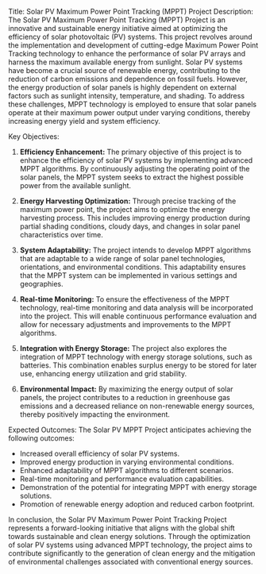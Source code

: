 
Title: Solar PV Maximum Power Point Tracking (MPPT) Project
Description:
The Solar PV Maximum Power Point Tracking (MPPT) Project is an innovative and sustainable energy initiative aimed at optimizing the efficiency of solar photovoltaic (PV) systems. This project revolves around the implementation and development of cutting-edge Maximum Power Point Tracking technology to enhance the performance of solar PV arrays and harness the maximum available energy from sunlight.
Solar PV systems have become a crucial source of renewable energy, contributing to the reduction of carbon emissions and dependence on fossil fuels. However, the energy production of solar panels is highly dependent on external factors such as sunlight intensity, temperature, and shading. To address these challenges, MPPT technology is employed to ensure that solar panels operate at their maximum power output under varying conditions, thereby increasing energy yield and system efficiency.

Key Objectives:
1. **Efficiency Enhancement:** The primary objective of this project is to enhance the efficiency of solar PV systems by implementing advanced MPPT algorithms. By continuously adjusting the operating point of the solar panels, the MPPT system seeks to extract the highest possible power from the available sunlight.

2. **Energy Harvesting Optimization:** Through precise tracking of the maximum power point, the project aims to optimize the energy harvesting process. This includes improving energy production during partial shading conditions, cloudy days, and changes in solar panel characteristics over time.

3. **System Adaptability:** The project intends to develop MPPT algorithms that are adaptable to a wide range of solar panel technologies, orientations, and environmental conditions. This adaptability ensures that the MPPT system can be implemented in various settings and geographies.

4. **Real-time Monitoring:** To ensure the effectiveness of the MPPT technology, real-time monitoring and data analysis will be incorporated into the project. This will enable continuous performance evaluation and allow for necessary adjustments and improvements to the MPPT algorithms.

5. **Integration with Energy Storage:** The project also explores the integration of MPPT technology with energy storage solutions, such as batteries. This combination enables surplus energy to be stored for later use, enhancing energy utilization and grid stability.

6. **Environmental Impact:** By maximizing the energy output of solar panels, the project contributes to a reduction in greenhouse gas emissions and a decreased reliance on non-renewable energy sources, thereby positively impacting the environment.

Expected Outcomes:
The Solar PV MPPT Project anticipates achieving the following outcomes:

- Increased overall efficiency of solar PV systems.
- Improved energy production in varying environmental conditions.
- Enhanced adaptability of MPPT algorithms to different scenarios.
- Real-time monitoring and performance evaluation capabilities.
- Demonstration of the potential for integrating MPPT with energy storage solutions.
- Promotion of renewable energy adoption and reduced carbon footprint.

In conclusion, the Solar PV Maximum Power Point Tracking Project represents a forward-looking initiative that aligns with the global shift towards sustainable and clean energy solutions. Through the optimization of solar PV systems using advanced MPPT technology, the project aims to contribute significantly to the generation of clean energy and the mitigation of environmental challenges associated with conventional energy sources.
